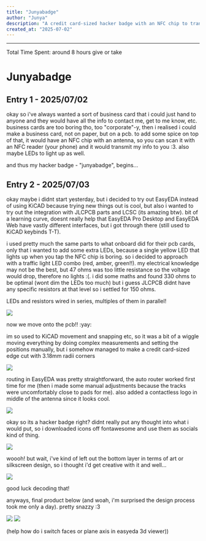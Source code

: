 ```yaml
---
title: "Junyabadge"
author: "Junya"
description: "A credit card-sized hacker badge with an NFC chip to transmit my 'profile' and light up some LEDs"
created_at: "2025-07-02"
---
```


----
Total Time Spent: around 8 hours give or take

# Junyabadge

## Entry 1 - 2025/07/02

okay so i've always wanted a sort of business card that i could just hand to anyone and they would have all the info to contact me, get to me know, etc. business cards are too boring tho, too "corporate"-y, then i realised i could make a business card, not on paper, but on a pcb. to add some spice on top of that, it would have an NFC chip with an antenna, so you can scan it with an NFC reader (your phone) and it would transmit my info to you :3. also maybe LEDs to light up as well.

and thus my hacker badge - "junyabadge", begins...

## Entry 2 - 2025/07/03

okay maybe i didnt start yesterday, but i decided to try out EasyEDA instead of using KiCAD because trying new things out is cool, but also i wanted to try out the integration with JLCPCB parts and LCSC (its amazing btw). bit of a learning curve, doesnt really help that EasyEDA Pro Desktop and EasyEDA Web have vastly different interfaces, but i got through there (still used to KiCAD keybinds T-T).

i used pretty much the same parts to what onboard did for their pcb cards, only that i wanted to add some extra LEDs, because a single yellow LED that lights up when you tap the NFC chip is boring. so i decided to approach with a traffic light LED combo (red, amber, green!!). my electrical knowledge may not be the best, but 47 ohms was too little resistance so the voltage would drop, therefore no lights :(. i did some maths and found 330 ohms to be optimal (wont dim the LEDs too much) but i guess JLCPCB didnt have any specific resistors at that level so i settled for 150 ohms.

LEDs and resistors wired in series, multiples of them in parallel!

![](./images/schematic.png)

now we move onto the pcb!! :yay:

im so used to KiCAD movement and snapping etc, so it was a bit of a wiggle moving everything by doing complex measurements and setting the positions manually, but i somehow managed to make a credit card-sized edge cut with 3.18mm radii corners

![](./images/progress_1.png)

routing in EasyEDA was pretty straightforward, the auto router worked first time for me (then i made some manual adjustments because the tracks were uncomfortably close to pads for me). also added a contactless logo in middle of the antenna since it looks cool.

![](./images/progress_2.png)

okay so its a hacker badge right? didnt really put any thought into what i would put, so i downloaded icons off fontawesome and use them as socials kind of thing.

![](./images/progress_3.png)

woooh! but wait, i've kind of left out the bottom layer in terms of art or silkscreen design, so i thought i'd get creative with it and well...

![](./images/progress_4.png)

good luck decoding that!

anyways, final product below (and woah, i'm surprised the design process took me only a day). pretty snazzy :3

![](./images/expose.png)
![](./images/pcb_render_front.png)

(help how do i switch faces or plane axis in easyeda 3d viewer))
